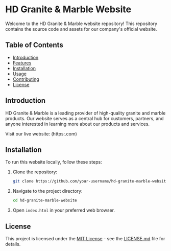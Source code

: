 # HD Granite & Marble Website

Welcome to the HD Granite & Marble website repository! This repository contains the source code and assets for our company's official website.

## Table of Contents
- [Introduction](#introduction)
- [Features](#features)
- [Installation](#installation)
- [Usage](#usage)
- [Contributing](#contributing)
- [License](#license)

## Introduction

HD Granite & Marble is a leading provider of high-quality granite and marble products. Our website serves as a central hub for customers, partners, and anyone interested in learning more about our products and services.

Visit our live website: (https:.com)


## Installation

To run this website locally, follow these steps:

1. Clone the repository:

    ```bash
    git clone https://github.com/your-username/hd-granite-marble-website.git
    ```

2. Navigate to the project directory:

    ```bash
    cd hd-granite-marble-website
    ```

3. Open `index.html` in your preferred web browser.


## License

This project is licensed under the [MIT License](LICENSE.md) - see the [LICENSE.md](LICENSE.md) file for details.
